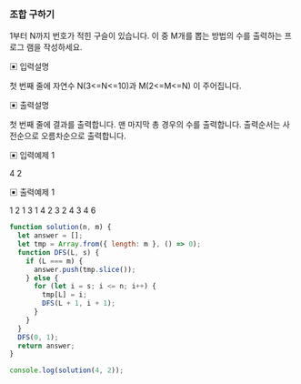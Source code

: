 ### 조합 구하기

1부터 N까지 번호가 적힌 구슬이 있습니다. 이 중 M개를 뽑는 방법의 수를 출력하는 프로그
램을 작성하세요.

▣ 입력설명

첫 번째 줄에 자연수 N(3<=N<=10)과 M(2<=M<=N) 이 주어집니다.

▣ 출력설명

첫 번째 줄에 결과를 출력합니다. 맨 마지막 총 경우의 수를 출력합니다.
출력순서는 사전순으로 오름차순으로 출력합니다.

▣ 입력예제 1

4 2

▣ 출력예제 1

1 2
1 3
1 4
2 3
2 4
3 4
6

```javascript
function solution(n, m) {
  let answer = [];
  let tmp = Array.from({ length: m }, () => 0);
  function DFS(L, s) {
    if (L === m) {
      answer.push(tmp.slice());
    } else {
      for (let i = s; i <= n; i++) {
        tmp[L] = i;
        DFS(L + 1, i + 1);
      }
    }
  }
  DFS(0, 1);
  return answer;
}

console.log(solution(4, 2));
```
